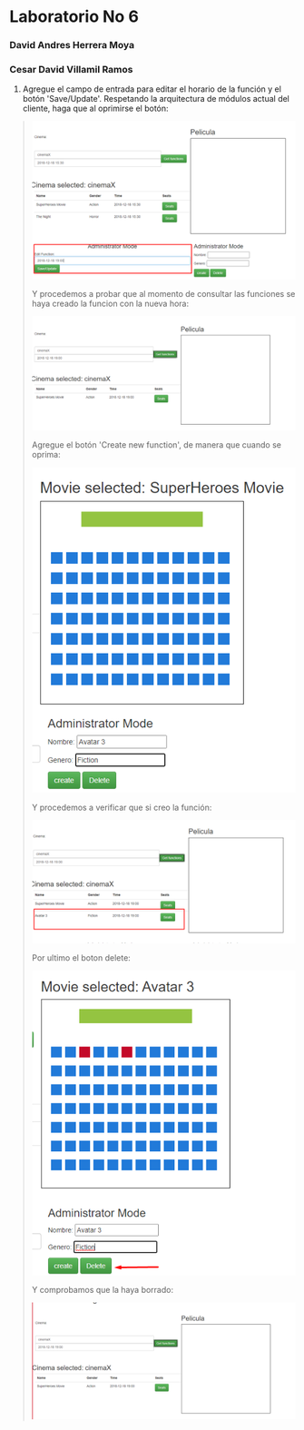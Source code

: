 # Laboratorio No 6 
### David Andres Herrera Moya
### Cesar David Villamil Ramos

1. Agregue el campo de entrada para editar el horario de la función y el botón 'Save/Update'. Respetando la arquitectura de módulos actual del cliente, haga que al oprimirse el botón:

> ![](img/SaveNUptade.png)
>
>Y procedemos a probar que al momento de consultar las funciones se haya creado la funcion con la nueva hora:
>
> ![](img/GetFunctions.png)
>
>
>Agregue el botón 'Create new function', de manera que cuando se oprima:
>
>![](img/createButton.png)
>
> Y procedemos a verificar que si creo la función:
>
> ![](img/comprobarCreate.png)
>
>Por ultimo el boton delete:
>
>![](img/deletebutton.png)
>
>Y comprobamos que la haya borrado:
>
> ![](img/comprobarDelete.png)
